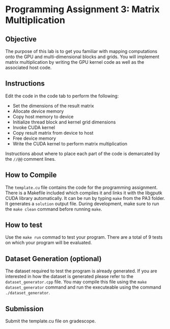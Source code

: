 
# Programming Assignment 3: Matrix Multiplication

## Objective

The purpose of this lab is to get you familiar with mapping computations onto the GPU and multi-dimensional blocks and grids. You will implement matrix multiplication by writing the GPU kernel code as well as the associated host code.

## Instructions

Edit the code in the code tab to perform the following:

- Set the dimensions of the result matrix
- Allocate device memory
- Copy host memory to device
- Initialize thread block and kernel grid dimensions
- Invoke CUDA kernel
- Copy result matrix from device to host
- Free device memory
- Write the CUDA kernel to perform matrix multiplication

Instructions about where to place each part of the code is demarcated by the `//@@` comment lines.

## How to Compile

The `template.cu` file contains the code for the programming assignment. There is a Makefile included which compiles it and links it with the libgputk CUDA library automatically. It can be run by typing `make` from the PA3 folder. It generates a `solution` output file. During development, make sure to run the `make clean` command before running `make`. 

## How to test

Use the `make run` commad to test your program. There are a total of 9 tests on which your program will be evaluated.

## Dataset Generation (optional)

The dataset required to test the program is already generated. If you are interested in how the dataset is generated please refer to the `dataset_generator.cpp` file. You may compile this file using the `make dataset_generator` command and run the executeable using the command `./dataset_generator`. 

## Submission

Submit the template.cu file on gradescope.

